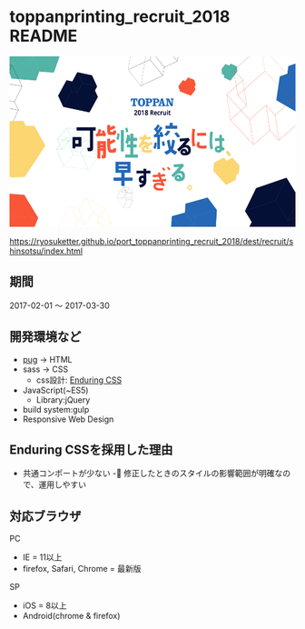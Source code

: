 # toppanprinting_recruit_2018 README

<img src="./dest/recruit/shinsotsu/assets/img/ogp.png" height="300">

https://ryosuketter.github.io/port_toppanprinting_recruit_2018/dest/recruit/shinsotsu/index.html

## 期間

2017-02-01 〜 2017-03-30

## 開発環境など

- [pug](https://pugjs.org/api/getting-started.html) -> HTML
- sass -> CSS
    - css設計: [Enduring CSS](http://ecss.io/)
- JavaScript(~ES5)
    - Library:jQuery
- build system:gulp
- Responsive Web Design

## Enduring CSSを採用した理由
- 共通コンポートが少ない
- 修正したときのスタイルの影響範囲が明確なので、運用しやすい

## 対応ブラウザ
PC
- IE = 11以上
- firefox, Safari, Chrome = 最新版

SP
- iOS = 8以上
- Android(chrome & firefox)